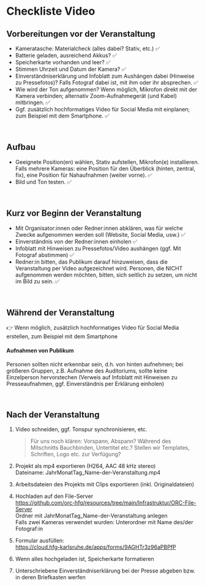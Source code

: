# Checkliste Video

## Vorbereitungen vor der Veranstaltung

- Kameratasche: Materialcheck (alles dabei? Stativ, etc.) :white_check_mark:  
- Batterie geladen, ausreichend Akkus? :white_check_mark:  
- Speicherkarte vorhanden und leer? :white_check_mark:  
- Stimmen Uhrzeit und Datum der Kamera? :white_check_mark:  
- Einverständniserklärung und Infoblatt zum Aushängen dabei (Hinweise zu Pressefotos)? Falls Fotograf dabei ist, mit ihm oder ihr absprechen. :white_check_mark:  
- Wie wird der Ton aufgenommen? Wenn möglich, Mikrofon direkt mit der Kamera verbinden; alternativ Zoom-Aufnahmegerät (und Kabel) mitbringen. :white_check_mark:  
- Ggf. zusätzlich hochformatiges Video für Social Media mit einplanen; zum Beispiel mit dem Smartphone. :white_check_mark:

&nbsp;

## Aufbau
- Geeignete Position(en) wählen, Stativ aufstellen, Mikrofon(e) installieren. Falls mehrere Kameras: eine Position für den Überblick (hinten, zentral, fix), eine Position für Nahaufnahmen (weiter vorne). :white_check_mark:
- Bild und Ton testen. :white_check_mark:

&nbsp;

## Kurz vor Beginn der Veranstaltung
- Mit Organisator:innen oder Redner:innen abklären, was für welche Zwecke aufgenommen werden soll (Website, Social Media, usw.) :white_check_mark:
- Einverständnis von der Redner:innen einholen :white_check_mark:
- Infoblatt mit Hinweisen zu Pressefotos/Video aushängen (ggf. Mit Fotograf abstimmen) :white_check_mark:
- Redner:in bitten, das Publikum darauf hinzuweisen, dass die Veranstaltung per Video aufgezeichnet wird. Personen, die NICHT aufgenommen werden möchten, bitten, sich seitlich zu setzen, um nicht im Bild zu sein. :white_check_mark:

&nbsp;

## Während der Veranstaltung

:point_right: Wenn möglich, zusätzlich hochformatiges Video für Social Media erstellen, zum Beispiel mit dem Smartphone

#### Aufnahmen von Publikum
Personen sollten nicht erkennbar sein, d.h. von hinten aufnehmen; bei größeren Gruppen, z.B. Aufnahme des Auditoriums, sollte keine Einzelperson hervorstechen (Verweis auf Infoblatt mit Hinweisen zu Presseaufnahmen, ggf. Einverständnis per Erklärung einholen)

&nbsp;

## Nach der Veranstaltung

1. Video schneiden, ggf. Tonspur synchronisieren, etc.
   > Für uns noch klären: Vorspann, Abspann? Während des Mitschnitts Bauchbinden, Untertitel etc.? Stellen wir Templates, Schriften, Logo etc. zur Verfügung?

2. Projekt als mp4 exportieren (H264, AAC 48 kHz stereo)  
Dateiname: JahrMonatTag_Name-der-Veranstaltung.mp4
3. Arbeitsdateien des Projekts mit Clips exportieren (inkl. Originaldateien)
4. Hochladen auf den File-Server  
https://github.com/orc-hfg/resources/tree/main/Infrastruktur/ORC-File-Server  
Ordner mit JahrMonatTag_Name-der-Veranstaltung anlegen  
Falls zwei Kameras verwendet wurden: Unterordner mit Name des/der Fotograf:in
5. Formular ausfüllen:  
https://cloud.hfg-karlsruhe.de/apps/forms/9AGHTr3z96aPBPfP
6. Wenn alles hochgeladen ist, Speicherkarte formatieren  
7. Unterschriebene Einverständniserklärung bei der Presse abgeben bzw. in deren Briefkasten werfen
